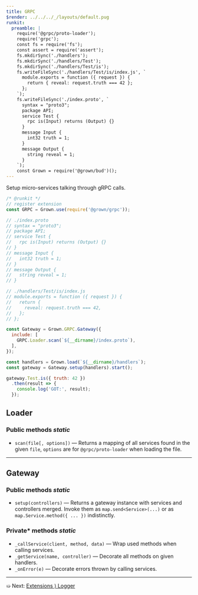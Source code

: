 ```yaml
---
title: GRPC
$render: ../../../_/layouts/default.pug
runkit:
  preamble: |
    require('@grpc/proto-loader');
    require('grpc');
    const fs = require('fs');
    const assert = require('assert');
    fs.mkdirSync('./handlers');
    fs.mkdirSync('./handlers/Test');
    fs.mkdirSync('./handlers/Test/is');
    fs.writeFileSync('./handlers/Test/is/index.js', `
      module.exports = function ({ request }) {
        return { reveal: request.truth === 42 };
      };
    `);
    fs.writeFileSync('./index.proto', `
      syntax = "proto3";
      package API;
      service Test {
        rpc is(Input) returns (Output) {}
      }
      message Input {
        int32 truth = 1;
      }
      message Output {
        string reveal = 1;
      }
    `);
    const Grown = require('@grown/bud')();
---
```


Setup micro-services talking through gRPC calls.

```js
/* @runkit */
// register extension
const GRPC = Grown.use(require('@grown/grpc'));

// ./index.proto
// syntax = "proto3";
// package API;
// service Test {
//   rpc is(Input) returns (Output) {}
// }
// message Input {
//   int32 truth = 1;
// }
// message Output {
//   string reveal = 1;
// }

// ./handlers/Test/is/index.js
// module.exports = function ({ request }) {
//   return {
//     reveal: request.truth === 42,
//   };
// };

const Gateway = Grown.GRPC.Gateway({
  include: [
    GRPC.Loader.scan(`${__dirname}/index.proto`),
  ],
});

const handlers = Grown.load(`${__dirname}/handlers`);
const gateway = Gateway.setup(handlers).start();

gateway.Test.is({ truth: 42 })
  .then(result => {
    console.log('GOT:', result);
  });
```

## Loader

### Public methods <var>static</var>

- `scan(file[, options])` &mdash; Returns a mapping of all services found in the given `file`, `options` are for `@grpc/proto-loader` when loading the file.

---

## Gateway

### Public methods <var>static</var>

- `setup(controllers)` &mdash; Returns a gateway instance with services and controllers merged. Invoke them as `map.send<Service>(...)` or as `map.Service.method({ ... })` indistinctly.

### Private* methods <var>static</var>

- `_callService(client, method, data)` &mdash; Wrap used methods when calling services.
- `_getService(name, controller)` &mdash; Decorate all methods on given handlers.
- `_onError(e)` &mdash; Decorate errors thrown by calling services.

---

➯ Next: [Extensions &rangle; Logger](./docs/extensions/logger)
